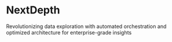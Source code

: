# NextDepth
Revolutionizing data exploration with automated orchestration and optimized architecture for enterprise-grade insights
